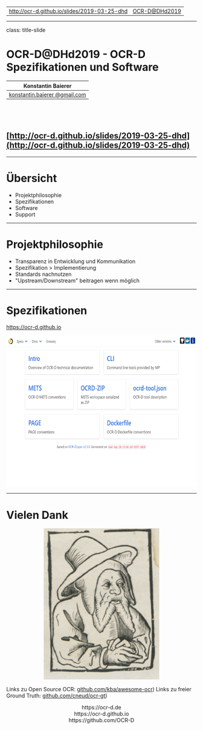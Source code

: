 <div class="my-footer">
  <table>
    <tr>
      <td style="text-align:left"><a href="http://ocr-d.github.io/slides/2019-03-25-dhd">http://ocr-d.github.io/slides/2019-03-25-dhd</a></td>
      <td style="text-align:right"><a href="https://ocr-d.de">OCR-D@DHd2019</a></td>
    </tr>
  </table>
</div>

---

class: title-slide

# OCR-D@DHd2019 - OCR-D Spezifikationen und Software

| Konstantin Baierer                                                                   |
| :-------------------------------------------:                                        |
| [konstantin.baierer @gmail.com](mailto:konstantin.baierer@gmail.com) |

## &nbsp;

## [http://ocr-d.github.io/slides/2019-03-25-dhd](http://ocr-d.github.io/slides/2019-03-25-dhd)

---

# Übersicht

* Projektphilosophie
* Spezifikationen
* Software
* Support

---

# Projektphilosophie

* Transparenz in Entwicklung und Kommunikation
* Spezifikation > Implementierung
* Standards nachnutzen
* "Upstream/Downstream" beitragen wenn möglich

---

# Spezifikationen

https://ocr-d.github.io

<center>
<img src="figures/screenshot-ocrdgithubio.png" height="400"/>
</center>

---

# Vielen Dank

<center>
<img src="figures/end-man.png" height="400"/>
</center>

Links zu Open Source OCR: [github.com/kba/awesome-ocr](https://github.com/kba/awesome-ocr))
Links zu freier Ground Truth: [github.com/cneud/ocr-gt](https://github.com/cneud/ocr-gt))

<center>
https://ocr-d.de
</center>

<center>
https://ocr-d.github.io
</center>

<center>
https://github.com/OCR-D
</center>
